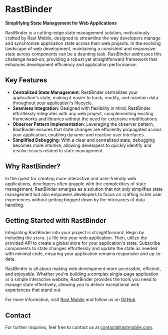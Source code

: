 
# RastBinder

**Simplifying State Management for Web Applications**

RastBinder is a cutting-edge state management solution, meticulously crafted by Rast Mobile, designed to streamline the way developers manage and synchronize application state across their web projects. In the evolving landscape of web development, maintaining a consistent and responsive state across components can be a daunting task. RastBinder addresses this challenge head-on, providing a robust yet straightforward framework that enhances development efficiency and application performance.

## Key Features

- **Centralized State Management**: RastBinder centralizes your application's state, making it easier to track, modify, and maintain data throughout your application's lifecycle.
- **Seamless Integration**: Designed with flexibility in mind, RastBinder effortlessly integrates with any web project, complementing existing frameworks and libraries without the need for extensive modifications.
- **Observer Pattern Implementation**: Leveraging the observer pattern, RastBinder ensures that state changes are efficiently propagated across your application, enabling dynamic and reactive user interfaces.
- **Simplified Debugging**: With a clear and centralized state, debugging becomes more intuitive, allowing developers to quickly identify and resolve issues related to state management.

## Why RastBinder?

In the quest for creating more interactive and user-friendly web applications, developers often grapple with the complexities of state management. RastBinder emerges as a solution that not only simplifies state management but also empowers developers to focus on crafting richer user experiences without getting bogged down by the intricacies of data handling.

## Getting Started with RastBinder

Integrating RastBinder into your project is straightforward. Begin by including the `store.js` file into your web application. Then, utilize the provided API to create a global store for your application's state. Subscribe components to state changes effortlessly and update the state as needed with minimal code, ensuring your application remains responsive and up-to-date.

RastBinder is all about making web development more accessible, efficient, and enjoyable. Whether you're building a complex single-page application or a simple interactive website, RastBinder provides the tools you need to manage state effectively, allowing you to deliver exceptional web experiences that stand out.

For more information, visit [Rast Mobile](https://rastmobile.com/) and follow us on [GitHub](https://github.com/rastmob/rastbinder).

## Contact

For further inquiries, feel free to contact us at [contact@rastmobile.com](mailto:contact@rastmobile.com).

